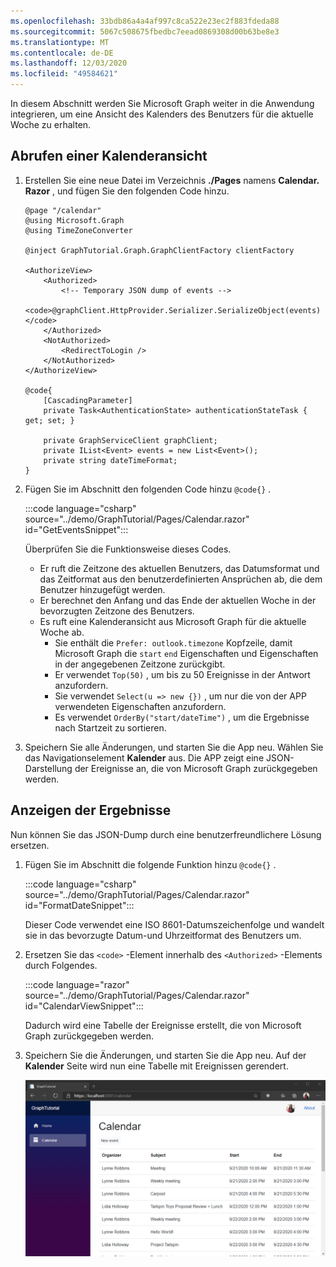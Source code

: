 ```yaml
---
ms.openlocfilehash: 33bdb86a4a4af997c8ca522e23ec2f883fdeda88
ms.sourcegitcommit: 5067c508675fbedbc7eead0869308d00b63be8e3
ms.translationtype: MT
ms.contentlocale: de-DE
ms.lasthandoff: 12/03/2020
ms.locfileid: "49584621"
---
```

<!-- markdownlint-disable MD002 MD041 -->

In diesem Abschnitt werden Sie Microsoft Graph weiter in die Anwendung integrieren, um eine Ansicht des Kalenders des Benutzers für die aktuelle Woche zu erhalten.

## <a name="get-a-calendar-view"></a>Abrufen einer Kalenderansicht

1. Erstellen Sie eine neue Datei im Verzeichnis **./Pages** namens **Calendar. Razor** , und fügen Sie den folgenden Code hinzu.

    ```razor
    @page "/calendar"
    @using Microsoft.Graph
    @using TimeZoneConverter

    @inject GraphTutorial.Graph.GraphClientFactory clientFactory

    <AuthorizeView>
        <Authorized>
            <!-- Temporary JSON dump of events -->
            <code>@graphClient.HttpProvider.Serializer.SerializeObject(events)</code>
        </Authorized>
        <NotAuthorized>
            <RedirectToLogin />
        </NotAuthorized>
    </AuthorizeView>

    @code{
        [CascadingParameter]
        private Task<AuthenticationState> authenticationStateTask { get; set; }

        private GraphServiceClient graphClient;
        private IList<Event> events = new List<Event>();
        private string dateTimeFormat;
    }
    ```

1. Fügen Sie im Abschnitt den folgenden Code hinzu `@code{}` .

    :::code language="csharp" source="../demo/GraphTutorial/Pages/Calendar.razor" id="GetEventsSnippet":::

    Überprüfen Sie die Funktionsweise dieses Codes.

    - Er ruft die Zeitzone des aktuellen Benutzers, das Datumsformat und das Zeitformat aus den benutzerdefinierten Ansprüchen ab, die dem Benutzer hinzugefügt werden.
    - Er berechnet den Anfang und das Ende der aktuellen Woche in der bevorzugten Zeitzone des Benutzers.
    - Es ruft eine Kalenderansicht aus Microsoft Graph für die aktuelle Woche ab.
        - Sie enthält die `Prefer: outlook.timezone` Kopfzeile, damit Microsoft Graph die `start` `end` Eigenschaften und Eigenschaften in der angegebenen Zeitzone zurückgibt.
        - Er verwendet `Top(50)` , um bis zu 50 Ereignisse in der Antwort anzufordern.
        - Sie verwendet `Select(u => new {})` , um nur die von der APP verwendeten Eigenschaften anzufordern.
        - Es verwendet `OrderBy("start/dateTime")` , um die Ergebnisse nach Startzeit zu sortieren.

1. Speichern Sie alle Änderungen, und starten Sie die App neu. Wählen Sie das Navigationselement **Kalender** aus. Die APP zeigt eine JSON-Darstellung der Ereignisse an, die von Microsoft Graph zurückgegeben werden.

## <a name="display-the-results"></a>Anzeigen der Ergebnisse

Nun können Sie das JSON-Dump durch eine benutzerfreundlichere Lösung ersetzen.

1. Fügen Sie im Abschnitt die folgende Funktion hinzu `@code{}` .

    :::code language="csharp" source="../demo/GraphTutorial/Pages/Calendar.razor" id="FormatDateSnippet":::

    Dieser Code verwendet eine ISO 8601-Datumszeichenfolge und wandelt sie in das bevorzugte Datum-und Uhrzeitformat des Benutzers um.

1. Ersetzen Sie das `<code>` -Element innerhalb des `<Authorized>` -Elements durch Folgendes.

    :::code language="razor" source="../demo/GraphTutorial/Pages/Calendar.razor" id="CalendarViewSnippet":::

    Dadurch wird eine Tabelle der Ereignisse erstellt, die von Microsoft Graph zurückgegeben werden.

1. Speichern Sie die Änderungen, und starten Sie die App neu. Auf der **Kalender** Seite wird nun eine Tabelle mit Ereignissen gerendert.

    ![Ein Screenshot der APP mit einer Tabelle mit Ereignissen](images/calendar-view.png)
